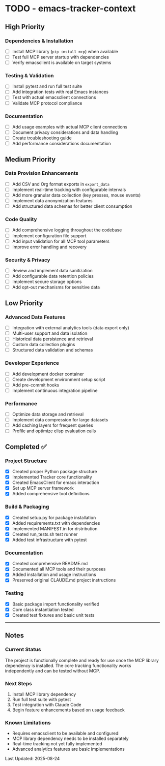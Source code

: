 # TODO - emacs-tracker-context

## High Priority

### Dependencies & Installation
- [ ] Install MCP library (`pip install mcp`) when available
- [ ] Test full MCP server startup with dependencies
- [ ] Verify emacsclient is available on target systems

### Testing & Validation
- [ ] Install pytest and run full test suite
- [ ] Add integration tests with real Emacs instances
- [ ] Test with actual emacsclient connections
- [ ] Validate MCP protocol compliance

### Documentation
- [ ] Add usage examples with actual MCP client connections
- [ ] Document privacy considerations and data handling
- [ ] Create troubleshooting guide
- [ ] Add performance considerations documentation

## Medium Priority

### Data Provision Enhancements  
- [ ] Add CSV and Org format exports in `export_data`
- [ ] Implement real-time tracking with configurable intervals
- [ ] Add more granular data collection (key presses, mouse events)
- [ ] Implement data anonymization features
- [ ] Add structured data schemas for better client consumption

### Code Quality
- [ ] Add comprehensive logging throughout the codebase
- [ ] Implement configuration file support
- [ ] Add input validation for all MCP tool parameters
- [ ] Improve error handling and recovery

### Security & Privacy
- [ ] Review and implement data sanitization
- [ ] Add configurable data retention policies
- [ ] Implement secure storage options
- [ ] Add opt-out mechanisms for sensitive data

## Low Priority

### Advanced Data Features
- [ ] Integration with external analytics tools (data export only)
- [ ] Multi-user support and data isolation
- [ ] Historical data persistence and retrieval
- [ ] Custom data collection plugins
- [ ] Structured data validation and schemas

### Developer Experience
- [ ] Add development docker container
- [ ] Create development environment setup script
- [ ] Add pre-commit hooks
- [ ] Implement continuous integration pipeline

### Performance
- [ ] Optimize data storage and retrieval
- [ ] Implement data compression for large datasets
- [ ] Add caching layers for frequent queries
- [ ] Profile and optimize elisp evaluation calls

## Completed ✅

### Project Structure
- [x] Created proper Python package structure
- [x] Implemented Tracker core functionality
- [x] Created EmacsClient for emacs interaction
- [x] Set up MCP server framework
- [x] Added comprehensive tool definitions

### Build & Packaging
- [x] Created setup.py for package installation
- [x] Added requirements.txt with dependencies
- [x] Implemented MANIFEST.in for distribution
- [x] Created run_tests.sh test runner
- [x] Added test infrastructure with pytest

### Documentation
- [x] Created comprehensive README.md
- [x] Documented all MCP tools and their purposes
- [x] Added installation and usage instructions
- [x] Preserved original CLAUDE.md project instructions

### Testing
- [x] Basic package import functionality verified
- [x] Core class instantiation tested
- [x] Created test fixtures and basic unit tests

---

## Notes

### Current Status
The project is functionally complete and ready for use once the MCP library dependency is installed. The core tracking functionality works independently and can be tested without MCP.

### Next Steps
1. Install MCP library dependency
2. Run full test suite with pytest
3. Test integration with Claude Code
4. Begin feature enhancements based on usage feedback

### Known Limitations
- Requires emacsclient to be available and configured
- MCP library dependency needs to be installed separately
- Real-time tracking not yet fully implemented
- Advanced analytics features are basic implementations

Last Updated: 2025-08-24